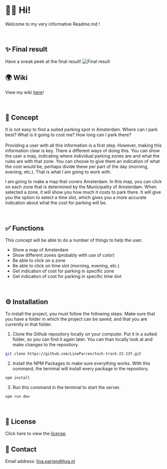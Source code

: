 # 👋🏻 Hi!

Welcome to my very informative Readme.md !

<br>

## ✨ Final result
Have a sneak peek at the final result!
<img id="result" src="./images/result.png" alt="Final result">

## 🌍 Wiki
View my wiki <a href ="https://github.com/LinaParren/tech-track-22-23/wiki">here</a>!

<br>

## 🚗 Concept
It is not easy to find a suited parking spot in Amsterdam. Where can I park best? What is it going to cost me? How long can I park there? <br> <br>
Providing a user with all this information is a first step. However, making this information clear is key. There a different ways of doing this. You can show the user a map, indicating where individual parking zones are and what the rules are with that zone. You can choose to give them an indication of what the cost would be, perhaps divide these per part of the day (morning, evening, etc.). That is what I am going to work with. <br>

I am going to make a map that covers Amsterdam. In this map, you can click on each zone that is determined by the Municipality of Amsterdam. When selected a zone, it will show you how much it costs to park there. It will give you the option to select a time slot, which gives you a more accurate indication about what the cost for parking will be. 

<br>

## ✅ Functions
This concept will be able to do a number of things to help the user. 
- Show a map of Amsterdam
- Show different zones (probably with use of color)
- Be able to click on a zone
- Be able to click on time slot (morning, evening, etc.)
- Get indication of cost for parking in specific zone
- Get indication of cost for parking in specific time slot

<br>

## ⚙️ Installation
To install the project, you must follow the following steps. Make sure that you have a folder in which the project can be saved, and that you are currently in that folder. 

1. Clone the Github repository locally on your computer. Put it in a suited folder, so you can find it again later. You can than locally look at and make changes to the repository.
  ```sh
  git clone https://github.com/LinaParren/tech-track-22-23f.git
  ```

2. Install the NPM Packages to make sure everything works. With this command, the terminal will install every package in the repository. 
  ```sh
  npm install
  ```
 
3. Run this command in the terminal to start the server. 
  ```sh
  npm run dev
  ```

<br>

## 🪪 License
Click here to view the <a href='https://github.com/LinaParren/matching_application/blob/main/LICENSE'>license</a>.

## 📧 Contact
Email address: lina.parren@hva.nl
